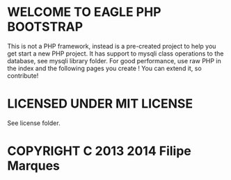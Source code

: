 
WELCOME TO EAGLE PHP BOOTSTRAP
==============================

This is not a PHP framework, instead is a pre-created project to help you get start a new PHP project.
It has support to mysqli class operations to the database, see mysqli library folder.
For good performance, use raw PHP in the index and the following pages you create !
You can extend it, so contribute!

LICENSED UNDER MIT LICENSE
==========================

See license folder.


COPYRIGHT C 2013 2014 Filipe Marques
====================================


